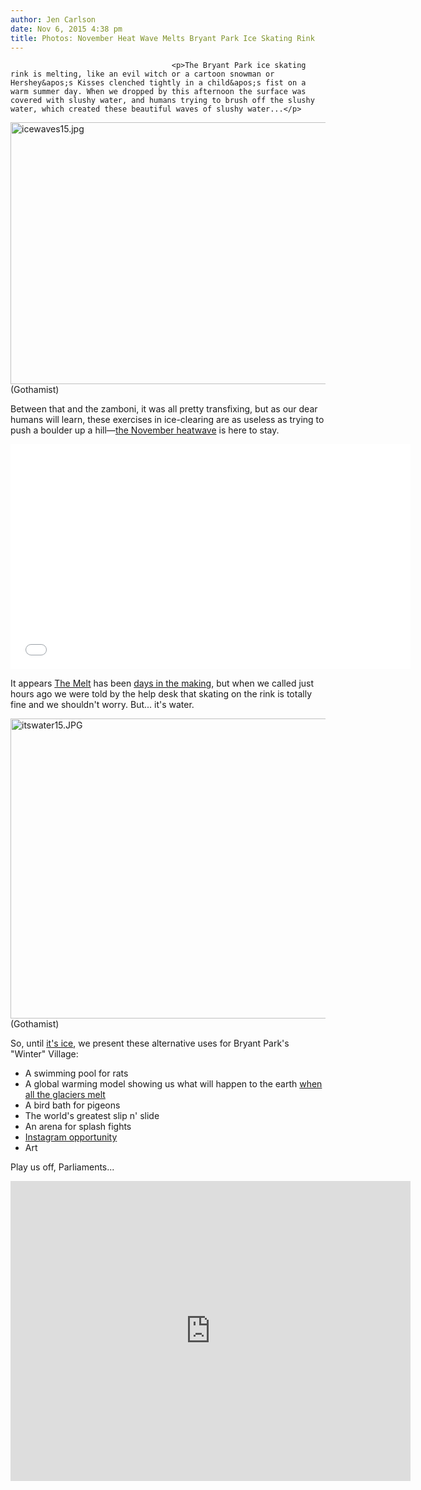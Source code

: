 ```yaml
---
author: Jen Carlson
date: Nov 6, 2015 4:38 pm
title: Photos: November Heat Wave Melts Bryant Park Ice Skating Rink
---
```


	
										<p>The Bryant Park ice skating rink is melting, like an evil witch or a cartoon snowman or Hershey&apos;s Kisses clenched tightly in a child&apos;s fist on a warm summer day. When we dropped by this afternoon the surface was covered with slushy water, and humans trying to brush off the slushy water, which created these beautiful waves of slushy water...</p>

<p><span class="mt-enclosure mt-enclosure-image" style="display: inline;"> <img alt="icewaves15.jpg" src="https://web.archive.org/web/20161120084732im_/http://gothamist.com/attachments/arts_jen/icewaves15.jpg" width="640" height="419" class="image-none"> </span><br>
<span class="photo_caption">(Gothamist)</span></p>

<p>Between that and the zamboni, it was all pretty transfixing, but as our dear humans will learn, these exercises in ice-clearing are as useless as trying to push a boulder up a hill&#x2014;<a href="https://web.archive.org/web/20161120084732/http://gothamist.com/2015/11/06/miami_uber_alles.php">the November heatwave</a> is here to stay.</p>

<p><iframe frameborder="0" width="640" height="360" src="//web.archive.org/web/20161120084732if_/http://www.dailymotion.com/embed/video/x3cqw72" allowfullscreen></iframe></p>

<p>It appears <a href="https://web.archive.org/web/20161120084732/https://www.youtube.com/watch?v=AQ3qj1ethFE">The Melt</a> has been <a href="https://web.archive.org/web/20161120084732/https://twitter.com/doveNewYork/status/661655960549748736">days in the making</a>, but when we called just hours ago we were told by the help desk that skating on the rink is totally fine and we shouldn&apos;t worry. But... it&apos;s water.</p>

<p><span class="mt-enclosure mt-enclosure-image" style="display: inline;"> <img alt="itswater15.JPG" src="https://web.archive.org/web/20161120084732im_/http://gothamist.com/attachments/arts_jen/itswater15.JPG" width="640" height="480" class="image-none"> </span><br>
<span class="photo_caption">(Gothamist)</span></p>

<p>So, until <a href="https://web.archive.org/web/20161120084732/https://www.youtube.com/watch?v=lpe6p9sIgbk">it&apos;s ice</a>, we present these alternative uses for Bryant Park&apos;s &quot;Winter&quot; Village:</p><ul><li>A swimming pool for rats<br>
</li><li>A global warming model showing us what will happen to the earth <a href="https://web.archive.org/web/20161120084732/http://climate.nasa.gov/climate_resources/39/">when all the glaciers melt</a><br>
</li><li>A bird bath for pigeons<br>
</li><li>The world&apos;s greatest slip n&apos; slide<br>
</li><li>An arena for splash fights<br>
</li><li><a href="https://web.archive.org/web/20161120084732/https://instagram.com/explore/tags/puddlegram/">Instagram opportunity</a><br>
</li><li>Art</li></ul>Play us off, Parliaments...<p></p>

<p><iframe width="640" height="480" src="https://web.archive.org/web/20161120084732if_/https://www.youtube.com/embed/k8HRwrYeYpM" frameborder="0" allowfullscreen></iframe></p>					
										
									
				